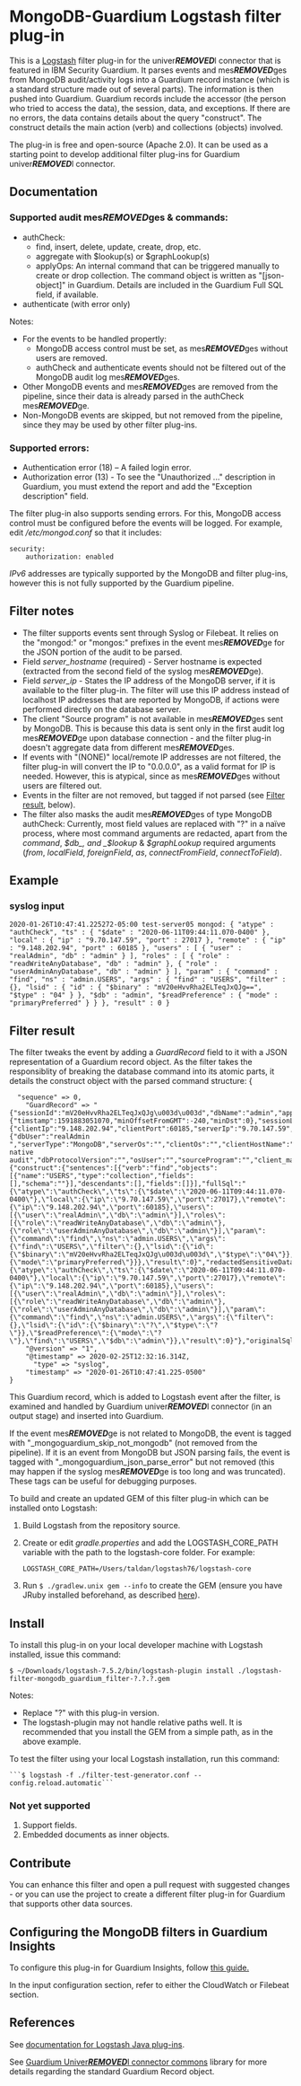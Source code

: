# MongoDB-Guardium Logstash filter plug-in

This is a [Logstash](https://github.com/elastic/logstash) filter plug-in for the univer***REMOVED***l connector that is featured in IBM Security Guardium. It parses events and mes***REMOVED***ges from MongoDB audit/activity logs into a Guardium record instance (which is a standard structure made out of several parts). The information is then pushed into Guardium. Guardium records include the accessor (the person who tried to access the data), the session, data, and exceptions. If there are no errors, the data contains details about the query "construct". The construct details the main action (verb) and collections (objects) involved.  

The plug-in is free and open-source (Apache 2.0). It can be used as a starting point to develop additional filter plug-ins for Guardium univer***REMOVED***l connector.

## Documentation
### Supported audit mes***REMOVED***ges & commands: 
* authCheck: 
    * find, insert, delete, update, create, drop, etc.
    * aggregate with $lookup(s) or $graphLookup(s)
    * applyOps: An internal command that can be triggered manually to create or drop collection. The command object is written as "\[json-object\]" in Guardium. Details are included in the Guardium Full SQL field, if available. 
* authenticate (with error only) 

Notes: 
* For the events to be handled propertly: 
    * MongoDB access control must be set, as mes***REMOVED***ges without users are removed. 
    * authCheck and authenticate events should not be filtered out of the MongoDB audit log mes***REMOVED***ges.
* Other MongoDB events and mes***REMOVED***ges are removed from the pipeline, since their data is already parsed in the authCheck mes***REMOVED***ge.
* Non-MongoDB events are skipped, but not removed from the pipeline, since they may be used by other filter plug-ins.

### Supported errors:  

* Authentication error (18) – A failed login error.
* Authorization error (13) - To see the "Unauthorized ..." description in Guardium, you must extend the report and add the "Exception description" field.

The filter plug-in also supports sending errors. For this, MongoDB access control must be configured before the events will be logged. For example, edit _/etc/mongod.conf_ so that it includes:

    security:  
        authorization: enabled

*IPv6* addresses are typically supported by the MongoDB and filter plug-ins, however this is not fully supported by the Guardium pipeline. 

## Filter notes
* The filter supports events sent through Syslog or Filebeat. It relies on the "mongod:" or "mongos:" prefixes in the event mes***REMOVED***ge for the JSON portion of the audit to be parsed. 
* Field _server_hostname_ (required) - Server hostname is expected (extracted from the second field of the syslog mes***REMOVED***ge).
* Field _server_ip_ - States the IP address of the MongoDB server, if it is available to the filter plug-in. The filter will use this IP address instead of localhost IP addresses that are reported by MongoDB, if actions were performed directly on the database server. 
* The client "Source program" is not available in mes***REMOVED***ges sent by MongoDB. This is because this data is sent only in the first audit log mes***REMOVED***ge upon database connection - and the filter plug-in doesn't aggregate data from different mes***REMOVED***ges.  
* If events with "(NONE)" local/remote IP addresses are not filtered, the filter plug-in will convert the IP to "0.0.0.0", as a valid format for IP is needed. However, this is atypical, since as mes***REMOVED***ges without users are filtered out.
* Events in the filter are not removed, but tagged if not parsed (see [Filter result](#filter-result), below).
* The filter also masks the audit mes***REMOVED***ges of type MongoDB authCheck: Currently, most field values are replaced with "?" in a naïve process, where most command arguments are redacted, apart from the _command_, _$db_, and _$lookup_ & _$graphLookup_ required arguments (_from_, _localField_, _foreignField_, _as_, _connectFromField_, _connectToField_).

## Example 
### syslog input

    2020-01-26T10:47:41.225272-05:00 test-server05 mongod: { "atype" : "authCheck", "ts" : { "$date" : "2020-06-11T09:44:11.070-0400" }, "local" : { "ip" : "9.70.147.59", "port" : 27017 }, "remote" : { "ip" : "9.148.202.94", "port" : 60185 }, "users" : [ { "user" : "realAdmin", "db" : "admin" } ], "roles" : [ { "role" : "readWriteAnyDatabase", "db" : "admin" }, { "role" : "userAdminAnyDatabase", "db" : "admin" } ], "param" : { "command" : "find", "ns" : "admin.USERS", "args" : { "find" : "USERS", "filter" : {}, "lsid" : { "id" : { "$binary" : "mV20eHvvRha2ELTeqJxQJg==", "$type" : "04" } }, "$db" : "admin", "$readPreference" : { "mode" : "primaryPreferred" } } }, "result" : 0 }

## Filter result
The filter tweaks the event by adding a _GuardRecord_ field to it with a JSON representation of a Guardium record object. As the filter takes the responsiblity of breaking the database command into its atomic parts, it details the construct object with the parsed command structure: 
    {

      "sequence" => 0,
        "GuardRecord" => "{"sessionId":"mV20eHvvRha2ELTeqJxQJg\u003d\u003d","dbName":"admin","appUserName":"","time":{"timstamp":1591883051070,"minOffsetFromGMT":-240,"minDst":0},"sessionLocator":{"clientIp":"9.148.202.94","clientPort":60185,"serverIp":"9.70.147.59","serverPort":27017,"isIpv6":false,"clientIpv6":"","serverIpv6":""},"accessor":{"dbUser":"realAdmin ","serverType":"MongoDB","serverOs":"","clientOs":"","clientHostName":"","serverHostName":"","commProtocol":"","dbProtocol":"MongoDB native audit","dbProtocolVersion":"","osUser":"","sourceProgram":"","client_mac":"","serverDescription":"","serviceName":"admin","language":"FREE_TEXT","dataType":"CONSTRUCT"},"data":{"construct":{"sentences":[{"verb":"find","objects":[{"name":"USERS","type":"collection","fields":[],"schema":""}],"descendants":[],"fields":[]}],"fullSql":"{\"atype\":\"authCheck\",\"ts\":{\"$date\":\"2020-06-11T09:44:11.070-0400\"},\"local\":{\"ip\":\"9.70.147.59\",\"port\":27017},\"remote\":{\"ip\":\"9.148.202.94\",\"port\":60185},\"users\":[{\"user\":\"realAdmin\",\"db\":\"admin\"}],\"roles\":[{\"role\":\"readWriteAnyDatabase\",\"db\":\"admin\"},{\"role\":\"userAdminAnyDatabase\",\"db\":\"admin\"}],\"param\":{\"command\":\"find\",\"ns\":\"admin.USERS\",\"args\":{\"find\":\"USERS\",\"filter\":{},\"lsid\":{\"id\":{\"$binary\":\"mV20eHvvRha2ELTeqJxQJg\u003d\u003d\",\"$type\":\"04\"}},\"$db\":\"admin\",\"$readPreference\":{\"mode\":\"primaryPreferred\"}}},\"result\":0}","redactedSensitiveDataSql":"{\"atype\":\"authCheck\",\"ts\":{\"$date\":\"2020-06-11T09:44:11.070-0400\"},\"local\":{\"ip\":\"9.70.147.59\",\"port\":27017},\"remote\":{\"ip\":\"9.148.202.94\",\"port\":60185},\"users\":[{\"user\":\"realAdmin\",\"db\":\"admin\"}],\"roles\":[{\"role\":\"readWriteAnyDatabase\",\"db\":\"admin\"},{\"role\":\"userAdminAnyDatabase\",\"db\":\"admin\"}],\"param\":{\"command\":\"find\",\"ns\":\"admin.USERS\",\"args\":{\"filter\":{},\"lsid\":{\"id\":{\"$binary\":\"?\",\"$type\":\"?\"}},\"$readPreference\":{\"mode\":\"?\"},\"find\":\"USERS\",\"$db\":\"admin\"}},\"result\":0}"},"originalSqlCommand":""},"exception":null}",
        "@version" => "1",
        "@timestamp" => 2020-02-25T12:32:16.314Z,
          "type" => "syslog",
        "timestamp" => "2020-01-26T10:47:41.225-0500"
    }

This Guardium record, which is added to Logstash event after the filter, is examined and handled by Guardium univer***REMOVED***l connector (in an output stage) and inserted into Guardium. 

If the event mes***REMOVED***ge is not related to MongoDB, the event is tagged with  "_mongoguardium_skip_not_mongodb" (not removed from the pipeline). If it is an event from MongoDB but JSON parsing fails, the event is tagged with "_mongoguardium_json_parse_error" but not removed (this may happen if the syslog mes***REMOVED***ge is too long and was truncated). These tags can be useful for debugging purposes. 


To build and create an updated GEM of this filter plug-in which can be installed onto Logstash: 
1. Build Logstash from the repository source.
2. Create or edit _gradle.properties_ and add the LOGSTASH_CORE_PATH variable with the path to the logstash-core folder. For example: 
    
    ```LOGSTASH_CORE_PATH=/Users/taldan/logstash76/logstash-core```

3. Run ```$ ./gradlew.unix gem --info``` to create the GEM (ensure you have JRuby installed beforehand, as described [here](https://www.ibm.com/docs/en/guardium/11.3?topic=connector-developing-plug-ins)).

## Install
To install this plug-in on your local developer machine with Logstash installed, issue this command:
    
    $ ~/Downloads/logstash-7.5.2/bin/logstash-plugin install ./logstash-filter-mongodb_guardium_filter-?.?.?.gem

Notes: 
* Replace "?" with this plug-in version.
* The logstash-plugin may not handle relative paths well. It is recommended that you install the GEM from a simple path, as in the above example. 

To test the filter using your local Logstash installation, run this command:

    ```$ logstash -f ./filter-test-generator.conf --config.reload.automatic```


### Not yet supported
1. Support fields.
2. Embedded documents as inner objects.


## Contribute
You can enhance this filter and open a pull request with suggested changes - or you can use the project to create a different filter plug-in for Guardium that supports other data sources.

## Configuring the MongoDB filters in Guardium Insights

To configure this plug-in for Guardium Insights, follow [this guide.](https://github.com/RefaelAdi/univer***REMOVED***l-connectors/blob/INS-18044/docs/UC_Configuration_GI.md#Configuring_Filebeat_to_forward_audit_logs_to_Guardium)

In the input configuration section, refer to either the CloudWatch or Filebeat section.


## References
See [documentation for Logstash Java plug-ins](https://www.elastic.co/guide/en/logstash/current/contributing-java-plugin.html).

See [Guardium Univer***REMOVED***l connector commons](https://www.github.com/IBM/guardium-univer***REMOVED***lconnector-commons) library for more details regarding the standard Guardium Record object.

